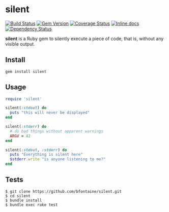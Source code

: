 # silent

[![Build Status](https://travis-ci.org/bfontaine/silent.svg?branch=master)](https://travis-ci.org/bfontaine/silent)
[![Gem Version](https://img.shields.io/gem/v/silent.png)](http://badge.fury.io/rb/silent)
[![Coverage Status](https://img.shields.io/coveralls/bfontaine/silent.svg)](https://coveralls.io/r/bfontaine/silent)
[![Inline docs](http://inch-ci.org/github/bfontaine/silent.svg)](http://inch-ci.org/github/bfontaine/silent)
[![Dependency Status](https://img.shields.io/gemnasium/bfontaine/silent.svg)](https://gemnasium.com/bfontaine/silent)

**silent** is a Ruby gem to silently execute a piece of code, that is, without
any visible output.

## Install

```
gem install silent
```

## Usage

```rb
require 'silent'

silent(:stdout) do
  puts "this will never be displayed"
end

silent(:stderr) do
  # do bad things without apparent warnings
  ARGV = 42
end

silent(:stdout, :stderr) do
  puts "Everything is silent here"
  $stderr.write "is anyone listening to me?"
end
```

## Tests

```
$ git clone https://github.com/bfontaine/silent.git
$ cd silent
$ bundle install
$ bundle exec rake test
```
